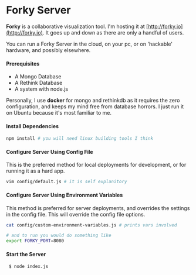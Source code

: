 # Forky Server


**Forky** is a collaborative visualization tool.  I'm hosting it at [http://forky.io](http://forky.io). It goes up and down as there are only a handful of users.


You can run a Forky Server in the cloud, on your pc, or on 'hackable' hardware, and possibly elsewhere.

#### Prerequisites

 - A Mongo Database
 - A Rethink Database
 - A system with node.js

Personally, I use **docker** for mongo and rethinkdb as it requires the zero configuration, and keeps my mind free from database horrors. I just run it on Ubuntu because it's most familiar to me.


#### Install Dependencies

```bash
npm install # you will need linux building tools I think
```


#### Configure Server Using Config File

This is the preferred method for local deployments for development, or for running it as a hard app.
```bash
vim config/default.js # it is self explanitory
```


#### Configure Server Using Environment Variables

This method is preferred for server deployments, and overrides the settings in the config file. This will override the config file options.
```bash
cat config/custom-environment-variables.js # prints vars involved

# and to run you would do something like
export FORKY_PORT=8080
```

#### Start the Server

```
 $ node index.js
```
